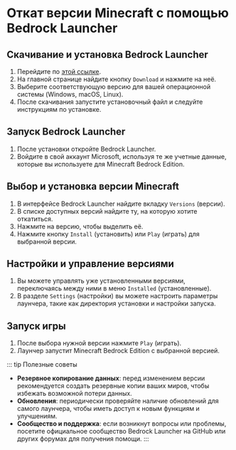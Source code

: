# Откат версии Minecraft с помощью Bedrock Launcher

## Скачивание и установка Bedrock Launcher

1. Перейдите по [этой ссылке](https://bedrocklauncher.github.io/).
2. На главной странице найдите кнопку `Download` и нажмите на неё.
3. Выберите соответствующую версию для вашей операционной системы (Windows, macOS, Linux).
4. После скачивания запустите установочный файл и следуйте инструкциям по установке.

## Запуск Bedrock Launcher

1. После установки откройте Bedrock Launcher.
2. Войдите в свой аккаунт Microsoft, используя те же учетные данные, которые вы используете для Minecraft Bedrock Edition.

## Выбор и установка версии Minecraft

1. В интерфейсе Bedrock Launcher найдите вкладку `Versions` (версии).
2. В списке доступных версий найдите ту, на которую хотите откатиться.
3. Нажмите на версию, чтобы выделить её.
4. Нажмите кнопку `Install` (установить) или `Play` (играть) для выбранной версии.

## Настройки и управление версиями

1. Вы можете управлять уже установленными версиями, переключаясь между ними в меню `Installed` (установленные).
2. В разделе `Settings` (настройки) вы можете настроить параметры лаунчера, такие как директория установки и настройки запуска.

## Запуск игры

1. После выбора нужной версии нажмите `Play` (играть).
2. Лаунчер запустит Minecraft Bedrock Edition с выбранной версией.

::: tip Полезные советы
- **Резервное копирование данных**: перед изменением версии рекомендуется создать резервные копии ваших миров, чтобы избежать возможной потери данных.
- **Обновления**: периодически проверяйте наличие обновлений для самого лаунчера, чтобы иметь доступ к новым функциям и улучшениям.
- **Сообщество и поддержка**: если возникнут вопросы или проблемы, посетите официальное сообщество Bedrock Launcher на GitHub или других форумах для получения помощи.
:::
